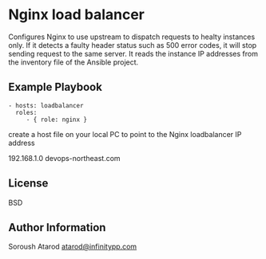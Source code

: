 Nginx load balancer
=========

Configures Nginx to use upstream to dispatch requests to healty instances only. If it detects a faulty header status such as 500 error codes, it will stop sending request to the same server. It reads the instance IP addresses from the inventory file of the Ansible project. 


Example Playbook
----------------

    - hosts: loadbalancer
      roles:
         - { role: nginx }
         
 create a host file on your local PC to point to the Nginx loadbalancer IP address
 
 192.168.1.0 devops-northeast.com

License
-------

BSD

Author Information
------------------

Soroush Atarod atarod@infinitypp.com
